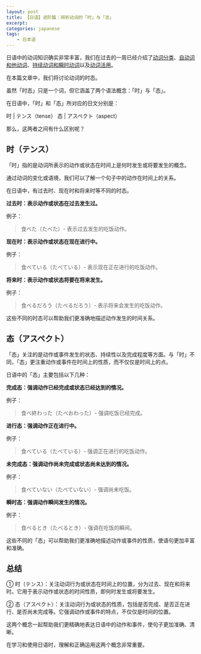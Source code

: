 ```yaml
---
layout: post
title: 【日语】进阶篇：辨析动词的「时」与「态」
excerpt: 
categories: japanese
tags:
    - 日本语
---
```


日语中的动词知识确实非常丰富，我们在过去的一周已经介绍了[动词分类](https：//mp.weixin.qq.com/s/jzz4MqxzL61mzl3ovqVqVA)、[自动词和他动词](https：//mp.weixin.qq.com/s/TpOLH-lOUbUI1PImJnRxDQ)、[持续动词和瞬时动词](https：//mp.weixin.qq.com/s/0bmjvJqVCZvzT0ER_Vka7w)以及[动词活用](https：//mp.weixin.qq.com/s/5edETBMhWF44D6g_9kj6mA)。

在本篇文章中，我们将讨论动词的时态。

虽然「时态」只是一个词，但它涵盖了两个语法概念：「时」与「态」。

在日语中，「时」和「态」所对应的日文分别是：

时 | テンス<span class='more'>（tense）</span>
态 | アスペクト<span class='more'>（aspect）</span>

那么，这两者之间有什么区别呢？

## 时<span class='more'>（テンス）</span>

「时」指的是动词所表示的动作或状态在时间上是何时发生或将要发生的概念。

通过动词的变化或语境，我们可以了解一个句子中的动作在时间上的关系。

在日语中，有过去时、现在时和将来时等不同的时态。

**过去时：表示动作或状态在过去发生过。**

例子：
   
> 食べた<span class='more'>（たべた）</span>- 表示过去发生的吃饭动作。

**现在时：表示动作或状态在现在进行中。**

例子：

> 食べている<span class='more'>（たべている）</span>- 表示现在正在进行的吃饭动作。

**将来时：表示动作或状态将要在将来发生。**

例子：

> 食べるだろう<span class='more'>（たべるだろう）</span>- 表示将来会发生的吃饭动作。

这些不同的时态可以帮助我们更准确地描述动作发生的时间关系。

## 态<span class='more'>（アスペクト）</span>

「态」关注的是动作或事件发生的状态、持续性以及完成程度等方面。与「时」不同，「态」更注重动作或事件在时间上的性质，而不仅仅是时间上的点。

日语中的「态」主要包括以下几种：

**完成态：强调动作已经完成或状态已经达到的情况。**

例子：

> 食べ終わった<span class='more'>（たべおわった）</span>- 强调吃饭已经完成。

**进行态：强调动作正在进行中。**

例子：

> 食べている<span class='more'>（たべている）</span>- 强调正在进行的吃饭动作。

**未完成态：强调动作尚未完成或状态尚未达到的情况。**

例子：

> 食べていない<span class='more'>（たべていない）</span>- 强调尚未吃饭。

**瞬时态：强调动作瞬间发生的情况。**

例子：

> 食べるとき<span class='more'>（たべるとき）</span>- 强调在吃饭的瞬间。

这些不同的「态」可以帮助我们更准确地描述动作或事件的性质，使语句更加丰富和准确。

## 总结

① 时（テンス）：关注动词行为或状态在时间上的位置，分为过去、现在和将来时。它用于表示动作或状态的时间性质，即何时发生或将要发生。

② 态（アスペクト）：关注动词行为或状态的性质，包括是否完成、是否正在进行、是否尚未完成等。它强调动作或事件的特点，不仅仅是时间的位置。

这两个概念一起帮助我们更精确地表达日语中的动作和事件，使句子更加准确、清晰。

在学习和使用日语时，理解和正确运用这两个概念非常重要。